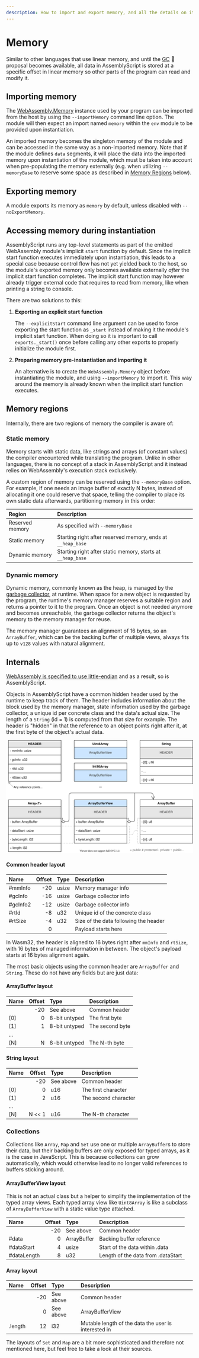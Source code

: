 ```yaml
---
description: How to import and export memory, and all the details on its layout.
---
```


# Memory

Similar to other languages that use linear memory, and until the [GC](https://github.com/WebAssembly/gc) 🦄 proposal becomes available, all data in AssemblyScript is stored at a specific offset in linear memory so other parts of the program can read and modify it.

## Importing memory

The [WebAssembly.Memory](https://developer.mozilla.org/en-US/docs/Web/JavaScript/Reference/Global_Objects/WebAssembly/Memory) instance used by your program can be imported from the host by using the `--importMemory` command line option. The module will then expect an import named `memory` within the `env` module to be provided upon instantiation.

An imported memory becomes the singleton memory of the module and can be accessed in the same way as a non-imported memory. Note that if the module defines `data` segments, it will place the data into the imported memory upon instantiation of the module, which must be taken into account when pre-populating the memory externally \(e.g. when utilizing `--memoryBase` to reserve some space as described in [Memory Regions](./memory.md#memory-regions) below\).

## Exporting memory

A module exports its memory as `memory` by default, unless disabled with `--noExportMemory`.

## Accessing memory during instantiation

AssemblyScript runs any top-level statements as part of the emitted WebAssembly module's implicit `start` function by default. Since the implicit start function executes immediately upon instantiation, this leads to a special case because control flow has not yet yielded back to the host, so the module's exported memory only becomes available externally *after* the implicit start function completes. The implicit start function may however already trigger external code that requires to read from memory, like when printing a string to console.

There are two solutions to this:

1. **Exporting an explicit start function**

   The `--explicitStart` command line argument can be used to force exporting the start function as `_start` instead of making it the module's implicit start function. When doing so it is important to call `exports._start()` once before calling any other exports to properly initialize the module first.

2. **Preparing memory pre-instantiation and importing it**

   An alternative is to create the `WebAssembly.Memory` object before instantiating the module, and using `--importMemory` to import it. This way around the memory is already known when the implicit start function executes.

## Memory regions

Internally, there are two regions of memory the compiler is aware of:

### Static memory

Memory starts with static data, like strings and arrays \(of constant values\) the compiler encountered while translating the program. Unlike in other languages, there is no concept of a stack in AssemblyScript and it instead relies on WebAssembly's execution stack exclusively.

A custom region of memory can be reserved using the `--memoryBase` option. For example, if one needs an image buffer of exactly N bytes, instead of allocating it one could reserve that space, telling the compiler to place its own static data afterwards, partitioning memory in this order:

| Region          | Description
| :-------------- | :----------
| Reserved memory | As specified with `--memoryBase`
| Static memory   | Starting right after reserved memory, ends at `__heap_base`
| Dynamic memory  | Starting right after static memory, starts at `__heap_base`

### Dynamic memory

Dynamic memory, commonly known as the heap, is managed by the [garbage collector](./garbage-collection.md), at runtime. When space for a new object is requested by the program, the runtime's memory manager reserves a suitable region and returns a pointer to it to the program. Once an object is not needed anymore and becomes unreachable, the garbage collector returns the object's memory to the memory manager for reuse.

The memory manager guarantees an alignment of 16 bytes, so an `ArrayBuffer`, which can be the backing buffer of multiple views, always fits up to `v128` values with natural  alignment.

## Internals

[WebAssembly is specified to use little-endian](https://webassembly.github.io/spec/core/syntax/instructions.html#memory-instructions) and as a result, so is AssemblyScript.

Objects in AssemblyScript have a common hidden header used by the runtime to keep track of them. The header includes information about the block used by the memory manager, state information used by the garbage collector, a unique id per concrete class and the data's actual size. The length of a `String` \(id = 1\) is computed from that size for example. The header is "hidden" in that the reference to an object points right after it, at the first byte of the object's actual data.

<img src="images/managedobjectlayout.svg" alt="Managed Object Layout" />

#### Common header layout

| Name     | Offset | Type  | Description
| :------- | -----: | :---- | :----------
| #mmInfo  |    -20 | usize | Memory manager info
| #gcInfo  |    -16 | usize | Garbage collector info
| #gcInfo2 |    -12 | usize | Garbage collector info
| #rtId    |     -8 | u32   | Unique id of the concrete class
| #rtSize  |     -4 | u32   | Size of the data following the header
|          |      0 |       | Payload starts here

In Wasm32, the header is aligned to 16 bytes right after `mmInfo` and `rtSize`, with 16 bytes of managed information in between. The object's payload starts at 16 bytes alignment again.

The most basic objects using the common header are `ArrayBuffer` and `String`. These do not have any fields but are just data:

#### ArrayBuffer layout

| Name  | Offset | Type          | Description
| :---- | -----: | :------------ | :----------
|       |    -20 | See above     | Common header
| \[0\] |      0 | 8-bit untyped | The first byte
| \[1\] |      1 | 8-bit untyped | The second byte
| ...   |        |               |
| \[N\] |      N | 8-bit untyped | The N-th byte

#### String layout

| Name  | Offset | Type      | Description
| :---- | -----: | :-------- | :----------
|       |    -20 | See above | Common header
| \[0\] |      0 | u16       | The first character
| \[1\] |      2 | u16       | The second character
| ...   |        |           |
| \[N\] | N << 1 | u16       | The N-th character

### Collections

Collections like `Array`, `Map` and `Set` use one or multiple `ArrayBuffer`s to store their data, but their backing buffers are only exposed for typed arrays, as it is the case in JavaScript. This is because collections can grow automatically, which would otherwise lead to no longer valid references to buffers sticking around.

#### ArrayBufferView layout

This is not an actual class but a helper to simplify the implementation of the typed array views. Each typed array view like `Uint8Array` is like a subclass of `ArrayBufferView` with a static value type attached.

| Name        | Offset | Type        | Description
| :---------- | -----: | :---------- | :----------
|             |    -20 | See above   | Common header
| #data       |      0 | ArrayBuffer | Backing buffer reference
| #dataStart  |      4 | usize       | Start of the data within .data
| #dataLength |      8 | u32         | Length of the data from .dataStart

#### Array layout

| Name    | Offset | Type      | Description
| :------ | -----: | :-------- | :----------
|         |    -20 | See above | Common header
|         |      0 | See above | ArrayBufferView
| .length |     12 | i32       | Mutable length of the data the user is interested in

The layouts of `Set` and `Map` are a bit more sophisticated and therefore not mentioned here, but feel free to take a look at their sources.
